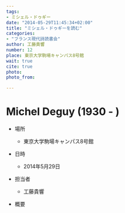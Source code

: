 ```yaml
---
tags:
- ミシェル・ドゥギー
date: "2014-05-29T11:45:34+02:00"
title: "ミシェル・ドゥギーを読む"
categories:
- "フランス現代詩読書会"
author: 工藤貴響
number: 12
place: 東京大学駒場キャンパス8号館
wait: true
cite: true
photo:
photo_from:

---
```


# Michel Deguy (1930 - )


<!--more-->

* 場所

	- 東京大学駒場キャンパス8号館

* 日時

	- 2014年5月29日

* 担当者

	- 工藤貴響

* 概要


